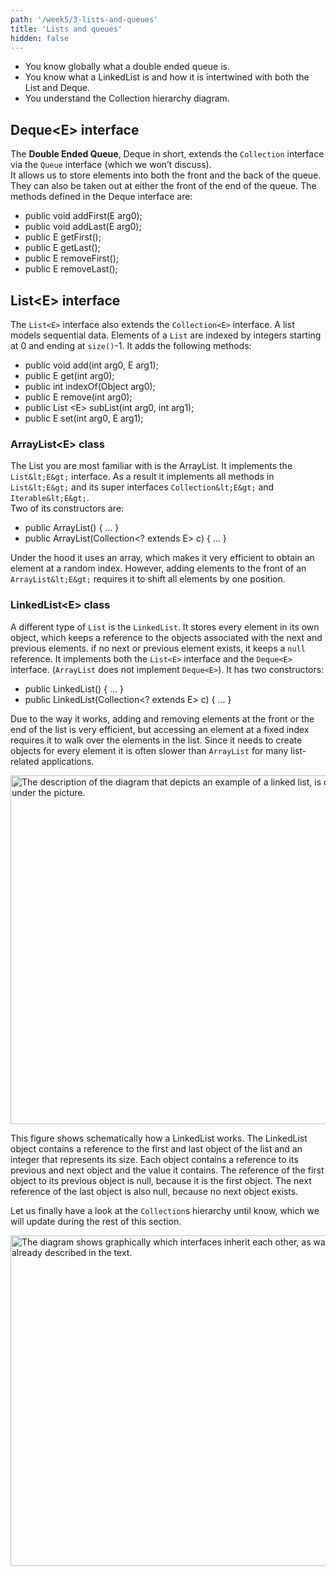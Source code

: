 ```yaml
---
path: '/week5/3-lists-and-queues'
title: 'Lists and queues'
hidden: false
---
```


<text-box variant='learningObjectives' name='Learning Objectives'>

- You know globally what a double ended queue is.
- You know what a LinkedList is and how it is intertwined with both the List and Deque.
- You understand the Collection hierarchy diagram.

</text-box>

## Deque&lt;E&gt; interface
The **Double Ended Queue**, Deque in short, extends the `Collection` interface via the `Queue` interface (which we won’t discuss).   
It allows us to store elements into both the front and the back of the queue. They can also be taken out at either the front of the end of the queue.
The methods defined in the Deque interface are:

- public void addFirst(E arg0);
- public void addLast(E arg0);
- public E getFirst();
- public E getLast();
- public E removeFirst();
- public E removeLast();

## List&lt;E&gt; interface
The `List<E>` interface also extends the `Collection<E>` interface. A list models sequential data. Elements of a `List` are indexed by integers starting at 0 and ending at `size()`-1.
It adds the following methods:

- public void add(int arg0, E arg1);
- public E get(int arg0);
- public int indexOf(Object arg0);
- public E remove(int arg0);
- public List &lt;E&gt; subList(int arg0, int arg1);
- public E set(int arg0, E arg1);

### ArrayList&lt;E&gt; class
The List you are most familiar with is the ArrayList. It implements the `List&lt;E&gt;` interface.
As a result it implements all methods in `List&lt;E&gt;` and its super interfaces `Collection&lt;E&gt;` and `Iterable&lt;E&gt;`.    
Two of its constructors are:
    
- public ArrayList() { … }
- public ArrayList(Collection&lt;? extends E&gt; c) { … }

Under the hood it uses an array, which makes it very efficient to obtain an element at a random index. However, adding elements to the front of an `ArrayList&lt;E&gt;` requires it to shift all elements by one position.

### LinkedList&lt;E&gt; class
A different type of `List` is the `LinkedList`. It stores every element in its own object, which keeps a reference to the objects associated with the next and previous elements. if no next or previous element exists, it keeps a `null` reference.
It implements both the `List<E>` interface and the `Deque<E>` interface. (`ArrayList` does not implement `Deque<E>`).
It has two constructors:

- public LinkedList() { … }
- public LinkedList(Collection&lt;? extends E&gt; c) { … }

Due to the way it works, adding and removing elements at the front or the end of the list is very efficient, but accessing an element at a fixed index requires it to walk over the elements in the list. Since it needs to create objects for every element it is often slower than `ArrayList` for many list-related applications.

<img width="558" alt="The description of the diagram that depicts an example of a linked list, is directly under the picture." src="https://user-images.githubusercontent.com/67587903/128730017-50f2fada-1fb8-4217-8b61-bd8e9081299c.PNG">

This figure shows schematically how a LinkedList works. The LinkedList object contains a reference to the first and last object of the list and an integer that represents its size. Each object contains a reference to its previous and next object and the value it contains. The reference of the first object to its previous object is null, because it is the first object. The next reference of the last object is also null, because no next object exists.

Let us finally have a look at the `Collection`s hierarchy until know, which we will update during the rest of this section.

<img width="529" alt="The diagram shows graphically which interfaces inherit each other, as was already described in the text." src="https://user-images.githubusercontent.com/67587903/128775590-0eaf46f5-1416-4cef-bdf8-eed6f5f633ea.PNG">
